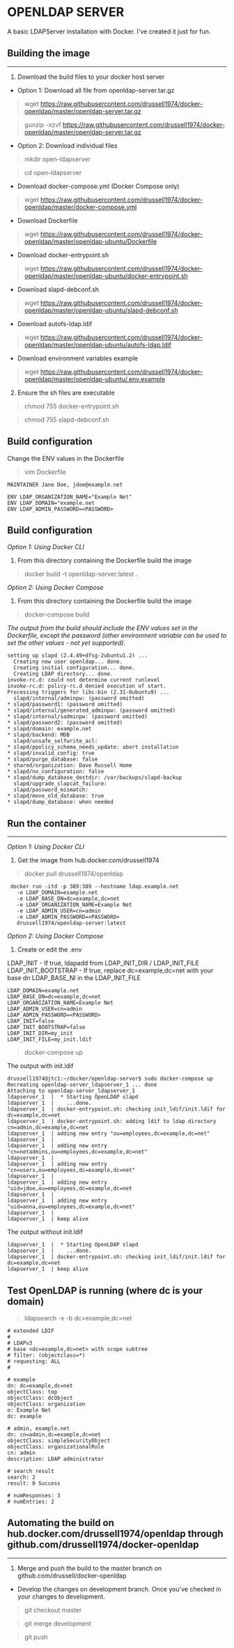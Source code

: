 OPENLDAP SERVER
================
A basic LDAPServer installation with Docker. I've created it just for fun.

Building the image
------------------
------------------
1. Download the build files to your docker host server

- Option 1: Download all file from openldap-server.tar.gz
 
> wget https://raw.githubusercontent.com/drussell1974/docker-openldap/master/openldap-server.tar.gz

> gunzip -xzvf https://raw.githubusercontent.com/drussell1974/docker-openldap/master/openldap-server.tar.gz

- Option 2: Download individual files

> mkdir open-ldapserver

> cd open-ldapserver

- Download docker-compose.yml (Docker Compose only)
> wget https://raw.githubusercontent.com/drussell1974/docker-openldap/master/docker-compose.yml

- Download Dockerfile
> wget https://raw.githubusercontent.com/drussell1974/docker-openldap/master/openldap-ubuntu/Dockerfile

- Download docker-entrypoint.sh
> wget https://raw.githubusercontent.com/drussell1974/docker-openldap/master/openldap-ubuntu/docker-entrypoint.sh

- Download slapd-debconf.sh
> wget https://raw.githubusercontent.com/drussell1974/docker-openldap/master/openldap-ubuntu/slapd-debconf.sh

- Download autofs-ldap.ldif
> wget https://raw.githubusercontent.com/drussell1974/docker-openldap/master/openldap-ubuntu/autofs-ldap.ldif

- Download environment variables example
> wget https://raw.githubusercontent.com/drussell1974/docker-openldap/master/openldap-ubuntu/.env.example

2. Ensure the sh files are executable

> chmod 755 docker-entrypoint.sh

> chmod 755 slapd-debconf.sh

Build configuration
-------------------
Change the ENV values in the Dockerfile 

> vim Dockerfile

```
MAINTAINER Jane Doe, jdoe@example.net

ENV LDAP_ORGANIZATION_NAME="Example Net"
ENV LDAP_DOMAIN="example.net
ENV LDAP_ADMIN_PASSWORD=<PASSWORD>
```

Build configuration
-------------------

*Option 1: Using Docker CLI*

1. From this directory containing the Dockerfile build the image 
 
> docker build -t openldap-server:latest .

*Option 2: Using Docker Compose*

1. From this directory containing the Dockerfile build the image 

> docker-compose build

*The output from the build should include the ENV values set in the Dockerfile, except the password (other environment variable can be used to set the other values - not yet supported).*

```
setting up slapd (2.4.49+dfsg-2ubuntu1.2) ...
  Creating new user openldap... done.
  Creating initial configuration... done.
  Creating LDAP directory... done.
invoke-rc.d: could not determine current runlevel
invoke-rc.d: policy-rc.d denied execution of start.
Processing triggers for libc-bin (2.31-0ubuntu9) ...
  slapd/internal/adminpw: (password omitted)
* slapd/password1: (password omitted)
* slapd/internal/generated_adminpw: (password omitted)
* slapd/internal/sadminpw: (password omitted)
* slapd/password2: (password omitted)
* slapd/domain: example.net
* slapd/backend: MDB 
  slapd/unsafe_selfwrite_acl:
* slapd/ppolicy_schema_needs_update: abort installation
* slapd/invalid_config: true
* slapd/purge_database: false
* shared/organization: Dave Russell Home
* slapd/no_configuration: false
* slapd/dump_database_destdir: /var/backups/slapd-backup
  slapd/upgrade_slapcat_failure:
  slapd/password_mismatch:
* slapd/move_old_database: true 
* slapd/dump_database: when needed

```
Run the container
-----------------
-----------------

*Option 1: Using Docker CLI*

1. Get the image from hub.docker.com/drussell1974

> docker pull drussell1974/openldap

```
 docker run -itd -p 389:389 --hostname ldap.example.net
   -e LDAP_DOMAIN=example.net
   -e LDAP_BASE_DN=dc=example,dc=net
   -e LDAP_ORGANIZATION_NAME=Example Net
   -e LDAP_ADMIN_USER=cn=admin
   -e LDAP_ADMIN_PASSWORD=<PASSWORD>
   drussell1974/openldap-server:latest
```

*Option 2: Using Docker Compose*

1. Create or edit the .env 

LDAP_INIT - If true, ldapadd from LDAP_INIT_DIR / LDAP_INIT_FILE
LDAP_INIT_BOOTSTRAP - If true, replace dc=example,dc=net with your base dn LDAP_BASE_NI in the LDAP_INIT_FILE

```
LDAP_DOMAIN=example.net
LDAP_BASE_DN=dc=example,dc=net
LDAP_ORGANIZATION_NAME=Example Net
LDAP_ADMIN_USER=cn=admin
LDAP_ADMIN_PASSWORD=<PASSWORD>
LDAP_INIT=false
LDAP_INIT_BOOTSTRAP=false
LDAP_INIT_DIR=my_init
LDAP_INIT_FILE=my_init.ldif
```

> docker-compose up

The output with init.ldif

```
drussell1974@jtc1:~/docker/openldap-server$ sudo docker-compose up
Recreating openldap-server_ldapserver_1 ... done
Attaching to openldap-server_ldapserver_1
ldapserver_1  |  * Starting OpenLDAP slapd
ldapserver_1  |    ...done.
ldapserver_1  | docker-entrypoint.sh: checking init_ldif/init.ldif for dc=example,dc=net
ldapserver_1  | docker-entrypoint.sh: adding ldif to ldap directory cn=admin,dc=example,dc=net
ldapserver_1  | adding new entry "ou=employees,dc=example,dc=net"
ldapserver_1  | 
ldapserver_1  | adding new entry "cn=netadmins,ou=employees,dc=example,dc=net"
ldapserver_1  | 
ldapserver_1  | adding new entry "cn=users,ou=employees,dc=example,dc=net"
ldapserver_1  | 
ldapserver_1  | adding new entry "uid=jdoe,ou=employees,dc=example,dc=net
ldapserver_1  | 
ldapserver_1  | adding new entry "uid=anna,ou=employees,dc=example,dc=net"
ldapserver_1  | 
ldapserver_1  | keep alive

```

The output without init.ldif

```
ldapserver_1  |  * Starting OpenLDAP slapd
ldapserver_1  |    ...done.
ldapserver_1  | docker-entrypoint.sh: checking init_ldif/init.ldif for dc=example,dc=net
ldapserver_1  | keep alive
```


Test OpenLDAP is running (where dc is your domain)
--------------------------------------------------

> ldapsearch -x -b dc=example,dc=net

```
# extended LDIF
#
# LDAPv3
# base <dc=example,dc=net> with scope subtree
# filter: (objectclass=*)
# requesting: ALL
#

# example
dn: dc=example,dc=net
objectClass: top
objectClass: dcObject
objectClass: organization
o: Example Net
dc: example

# admin, example.net
dn: cn=admin,dc=example,dc=net
objectClass: simpleSecurityObject
objectClass: organizationalRole
cn: admin
description: LDAP administrator

# search result
search: 2
result: 0 Success

# numResponses: 3
# numEntries: 2
```


Automating the build on hub.docker.com/drussell1974/openldap through github.com/drussell1974/docker-openldap
------------------------------------------------------------------------------------------------------------
------------------------------------------------------------------------------------------------------------
1. Merge and push the build to the master branch on github.com/drussell/docker-openldap

- Develop the changes on development branch. Once you've checked in your changes to development.

> git checkout master

> git merge development

> git push
